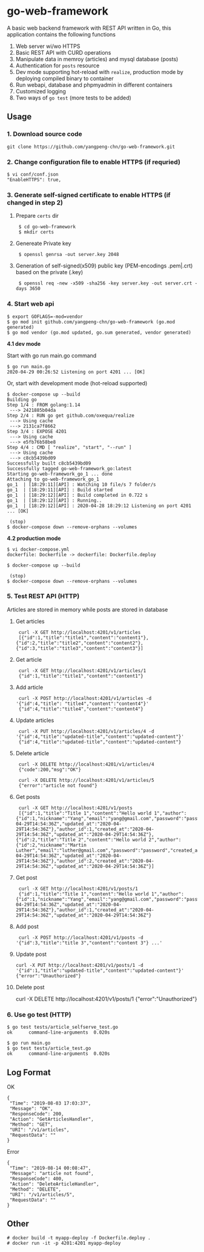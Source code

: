 # go-web-framework

A basic web backend framework with REST API written in Go, this application contains the following functions

1. Web server wi/wo HTTPS
2. Basic REST API with CURD operations
3. Manipulate data in memroy (articles) and mysql database (posts)
4. Authentication for `posts` resource
5. Dev mode supporting hot-reload with `realize`, production mode by deploying compiled binary to container
6. Run webapi, database and phpmyadmin in different containers
7. Customized logging
8. Two ways of `go test` (more tests to be added)

## Usage

### 1. Download source code

```
git clone https://github.com/yangpeng-chn/go-web-framework.git
```

### 2. Change configuration file to enable HTTPS (if requried)

	$ vi conf/conf.json
	"EnableHTTPS": true,
	
### 3. Generate self-signed certificate to enable HTTPS (if changed in step 2)

1. Prepare `certs` dir

		$ cd go-web-framework
		$ mkdir certs
		
2. Genereate Private key

		$ openssl genrsa -out server.key 2048

3. Generation of self-signed(x509) public key (PEM-encodings .pem|.crt) based on the private (.key)

		$ openssl req -new -x509 -sha256 -key server.key -out server.crt -days 3650

### 4. Start web api

	$ export GOFLAGS=-mod=vendor
	$ go mod init github.com/yangpeng-chn/go-web-framework (go.mod generated)
	$ go mod vendor (go.mod updated, go.sum generated, vendor generated)

**4.1 dev mode**

Start with go run main.go command

	$ go run main.go
	2020-04-29 00:26:52 Listening on port 4201 ... [OK]

Or, start with development mode (hot-reload supported)

	$ docker-compose up --build
	Building go
	Step 1/4 : FROM golang:1.14
	 ---> 2421885b04da
	Step 2/4 : RUN go get github.com/oxequa/realize
	 ---> Using cache
	 ---> 2131ca7f8662
	Step 3/4 : EXPOSE 4201
	 ---> Using cache
	 ---> e5fb76b58be8
	Step 4/4 : CMD [ "realize", "start", "--run" ]
	 ---> Using cache
	 ---> c8cb5439bd09
	Successfully built c8cb5439bd09
	Successfully tagged go-web-framework_go:latest
	Starting go-web-framework_go_1 ... done
	Attaching to go-web-framework_go_1
	go_1  | [18:29:11][API] : Watching 10 file/s 7 folder/s
	go_1  | [18:29:11][API] : Build started
	go_1  | [18:29:12][API] : Build completed in 0.722 s
	go_1  | [18:29:12][API] : Running..
	go_1  | [18:29:12][API] : 2020-04-28 18:29:12 Listening on port 4201 ... [OK]

	 (stop)
	$ docker-compose down --remove-orphans --volumes

**4.2 production mode**

	$ vi docker-compose.yml
	dockerfile: Dockerfile -> dockerfile: Dockerfile.deploy

	$ docker-compose up --build

	 (stop)
	$ docker-compose down --remove-orphans --volumes

### 5. Test REST API (HTTP)

Articles are stored in memory while posts are stored in database

1. Get articles

		curl -X GET http://localhost:4201/v1/articles
		[{"id":1,"title":"title1","content":"content1"},{"id":2,"title":"title2","content":"content2"},{"id":3,"title":"title3","content":"content3"}]
	
2. Get article

		curl -X GET http://localhost:4201/v1/articles/1
		{"id":1,"title":"title1","content":"content1"}
		
3. Add article

		curl -X POST http://localhost:4201/v1/articles -d '{"id":4,"title": "title4","content":"content4"}'
		{"id":4,"title":"title4","content":"content4"}

4. Update articles

		curl -X PUT http://localhost:4201/v1/articles/4 -d '{"id":4,"title":"updated-title","content":"updated-content"}'
		{"id":4,"title":"updated-title","content":"updated-content"}
		
5. Delete article

		curl -X DELETE http://localhost:4201/v1/articles/4
		{"code":200,"msg":"OK"}

		curl -X DELETE http://localhost:4201/v1/articles/5              
		{"error":"article not found"}

6. Get posts

		curl -X GET http://localhost:4201/v1/posts 
		[{"id":1,"title":"Title 1","content":"Hello world 1","author":{"id":1,"nickname":"Yang","email":"yang@gmail.com","password":"password","created_at":"2020-04-29T14:54:36Z","updated_at":"2020-04-29T14:54:36Z"},"author_id":1,"created_at":"2020-04-29T14:54:36Z","updated_at":"2020-04-29T14:54:36Z"},{"id":2,"title":"Title 2","content":"Hello world 2","author":{"id":2,"nickname":"Martin Luther","email":"luther@gmail.com","password":"password","created_at":"2020-04-29T14:54:36Z","updated_at":"2020-04-29T14:54:36Z"},"author_id":2,"created_at":"2020-04-29T14:54:36Z","updated_at":"2020-04-29T14:54:36Z"}]

7. Get post

		curl -X GET http://localhost:4201/v1/posts/1
		{"id":1,"title":"Title 1","content":"Hello world 1","author":{"id":1,"nickname":"Yang","email":"yang@gmail.com","password":"password","created_at":"2020-04-29T14:54:36Z","updated_at":"2020-04-29T14:54:36Z"},"author_id":1,"created_at":"2020-04-29T14:54:36Z","updated_at":"2020-04-29T14:54:36Z"}

8. Add post

		curl -X POST http://localhost:4201/v1/posts -d '{"id":3,"title":"title 3","content":"content 3"} ...'

9.  Update post

		curl -X PUT http://localhost:4201/v1/posts/1 -d '{"id":1,"title":"updated-title","content":"updated-content"}'
		{"error":"Unauthorized"}

10.  Delete post

		curl -X DELETE http://localhost:4201/v1/posts/1
		{"error":"Unauthorized"}

### 6. Use go test (HTTP)

	$ go test tests/article_selfserve_test.go
	ok      command-line-arguments  0.020s
	
	$ go run main.go
	$ go test tests/article_test.go
	ok      command-line-arguments  0.020s
	
## Log Format

OK

	{
	 "Time": "2019-08-03 17:03:37",
	 "Message": "OK",
	 "ResponseCode": 200,
	 "Action": "GetArticlesHandler",
	 "Method": "GET",
	 "URI": "/v1/articles",
	 "RequestData": ""
	}
		
Error

	{
	 "Time": "2019-08-14 00:08:47",
	 "Message": "article not found",
	 "ResponseCode": 400,
	 "Action": "DeleteArticleHandler",
	 "Method": "DELETE",
	 "URI": "/v1/articles/5",
	 "RequestData": ""
	}

## Other

	# docker build -t myapp-deploy -f Dockerfile.deploy .
	# docker run -it -p 4201:4201 myapp-deploy